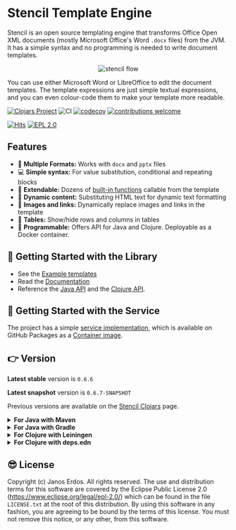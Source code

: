 # Stencil Template Engine

Stencil is an open source templating engine that transforms Office Open XML documents (mostly Microsoft
Office's Word `.docx` files) from the JVM. It has a simple syntax and no programming is needed to write document templates.

<p align="center"><img src="https://raw.githubusercontent.com/erdos/stencil/master/docs/graphics.svg?sanitize=true" alt="stencil flow"/></p>

You can use either Microsoft Word or LibreOffice to edit the document templates.
The template expressions are just simple textual expressions, and you can even colour-code
them to make your template more readable.

[![Clojars Project](https://img.shields.io/clojars/v/io.github.erdos/stencil-core.svg)](https://clojars.org/io.github.erdos/stencil-core)
![CI](https://github.com/erdos/stencil/actions/workflows/flow.yml/badge.svg)
[![codecov](https://codecov.io/gh/erdos/stencil/branch/master/graph/badge.svg)](https://codecov.io/gh/erdos/stencil)
[![contributions welcome](https://img.shields.io/badge/contributions-welcome-brightgreen.svg?style=flat)](https://github.com/erdos/stencil/issues)
<!-- [![HitCount](http://hits.dwyl.io/erdos/stencil.svg)](http://hits.dwyl.io/erdos/stencil) -->
[![Hits](https://hits.seeyoufarm.com/api/count/incr/badge.svg?url=https%3A%2F%2Fgithub.com%2Ferdos%2Fstencil&count_bg=%239F3DC8&title_bg=%23555555&icon=&icon_color=%23E7E7E7&title=hits&edge_flat=false)](https://hits.seeyoufarm.com)
[![EPL 2.0](https://img.shields.io/badge/License-EPL%202.0-red.svg)](https://www.eclipse.org/legal/epl-2.0/)


## Features

- 📄 **Multiple Formats:** Works with `docx` and `pptx` files
- 💻 **Simple syntax:** For value substitution, conditional and repeating blocks
- 🔧 **Extendable:** Dozens of [built-in functions](https://stencil.erdos.dev/Functions.html) callable from the template
- 📰 **Dynamic content:** Substituting HTML text for dynamic text formatting
- 🌄 **Images and links:** Dynamically replace images and links in the template
- 👀 **Tables:** Show/hide rows and columns in tables
- 📐 **Programmable:** Offers API for Java and Clojure. Deployable as a Docker container.

## 📖 Getting Started with the Library

- See the [Example templates](examples)
- Read the [Documentation](https://stencil.erdos.dev)
- Reference the [Java API](docs/GettingStarted.md#java-api) and the [Clojure API](docs/GettingStarted.md#clojure-api).

## 🐳 Getting Started with the Service

The project has a simple [service implementation](https://github.com/erdos/stencil/tree/master/service), which is available on GitHub Packages as a [Container image](https://github.com/users/erdos/packages/container/package/stencil).


## 👉 Version

**Latest stable** version is `0.6.6`

**Latest snapshot** version is `0.6.7-SNAPSHOT`

Previous versions are available on the [Stencil Clojars](https://clojars.org/io.github.erdos/stencil-core) page.

<details>
  <summary><b>For Java with Maven</b></summary>

  If you are using Maven, add the followings to your `pom.xml`:

  1. The dependency:

``` xml
<dependency>
  <groupId>io.github.erdos</groupId>
  <artifactId>stencil-core</artifactId>
  <version>0.6.6</version>
</dependency>
```

2. And the [Clojars](https://clojars.org) repository:

``` xml
<repository>
  <id>clojars.org</id>
  <url>https://repo.clojars.org</url>
</repository>
```  
</details>

<details>
  <summary><b>For Java with Gradle</b></summary>

  Add to the `dependencies` section of your `build.gradle` file: `implementation('io.github.erdos/stencil-core:0.6.6')`
  </details>

<details>
  <summary><b>For Clojure with Leiningen</b></summary>

  If you are using Leiningen, add the following to the `:dependencies` section of your `project.clj` file:
  
  `[io.github.erdos/stencil-core "0.6.6"]`
</details>

<details>
  <summary><b>For Clojure with deps.edn</b></summary>

  Add `io.github.erdos/stencil-core {:mvn/version "0.6.6"}`
</details>



## 😎 License

Copyright (c) Janos Erdos. All rights reserved. The use and distribution terms
for this software are covered by the Eclipse Public License 2.0
(https://www.eclipse.org/legal/epl-2.0/) which can be found in the file
`LICENSE.txt` at the root of this distribution. By using this software in any
fashion, you are agreeing to be bound by the terms of this license. You must not
remove this notice, or any other, from this software.
